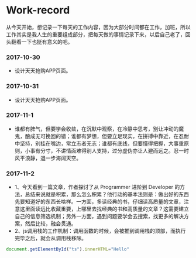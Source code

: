 # Work-record
从今天开始，想记录一下每天的工作内容，因为大部分时间都在工作，加班，所以工作其实是我人生的重要组成部分，把每天做的事情记录下来，以后自己老了，回头翻看一下也挺有意义的吧。
### 2017-10-30
* 设计天天抢购APP页面。
### 2017-10-31
* 设计天天抢购APP页面。
### 2017-11-1
* 谁都有脾气，但要学会收敛，在沉默中观察，在冷静中思考，别让冲动的魔鬼，酿成无可挽回的错；谁都有梦想，但要立足现实，在拼搏中靠近，在忍耐中坚持，别挂在嘴边，常立志者无志；谁都有底线，但要懂得把握，大事重原则，小事有分寸，不讲情面难得别人支持，过分虚伪亦让人避而远之。忍一时风平浪静，退一步海阔天空。
### 2017-11-2
* 1、今天看到一篇文章，作者探讨了从 Programmer 进阶到 Developer 的方法，总结来说就是积累，那么怎么积累？他行动的基本法则是：做出好的东西先要知道好的东西长啥样。一方面，多读经典的书，仔细读高质量的文章，注意这里面读远比收藏重要，上哪里去找经典的书和高质量的文章？这需要建立自己的信息筛选机制；另外一方面，遇到问题要学会去搜索，找更多的解决方案，然后比较，融会贯通。<br>
* 2、js调用栈的工作机制：调用函数的时候，会被推到调用栈的顶部，而执行完毕之后，就会从调用栈移除。
```javascript
document.getElementById("ts").innerHTML="Hello"
```
